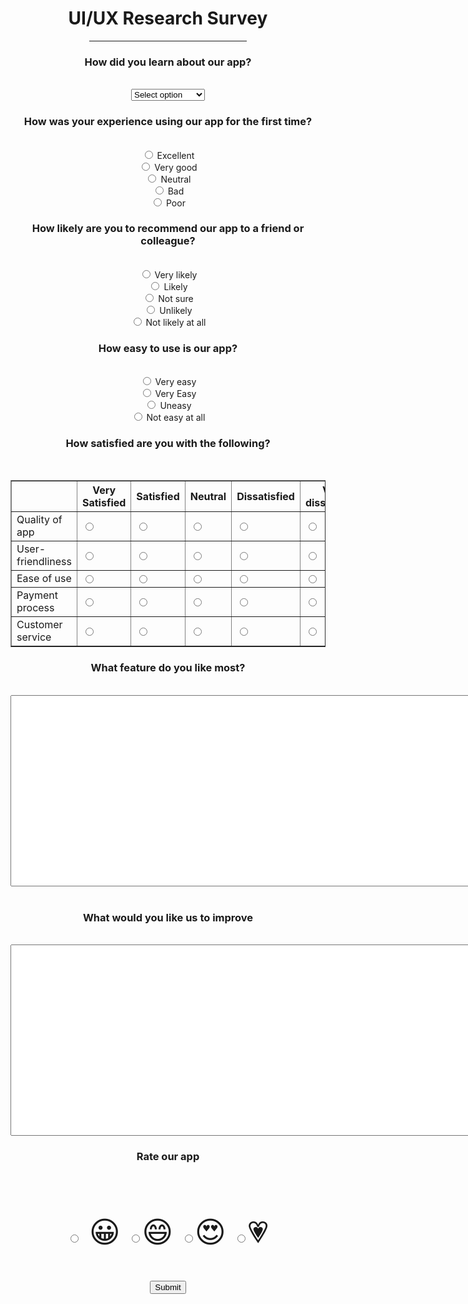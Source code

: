 <!DOCTYPE html>
<html>
<head>
<meta name="viewport" content="width=device-width, initial-scale=1">
    <title>USER EXPERIECE RESERACH SURVEY</title>
    <style>
body{
   background-image: url("online picture.jpg");
   background-size: 100%;
}
@media screen and (min-width: 600px) {
  div.example {
    font-size: 80px;
  }
}

@media screen and (max-width: 600px) {
  div.example {
    font-size: 30px;
  }
div{
background-color: #a8e063;
outline-style: dotted;
}
    </style>
</head>
<body>
<center>
<div class="maggie">
    <form action="/action_page.php" method="POST">
            <h1>UI/UX Research Survey</h1>
            <hr  width=50% />
            <h3>How did you learn about our app?</h3><br />
            <select id="APP" name="APP">
                <option value="select option">Select option</option>
                <option value="Search engine">Search engine</option>
                <option value="Facebook">Facebook</option>
                <option value="Twitter">Twitter</option>
                <option value="Instagram">Instagram</option>
                <option value="play store">Play store</option>
                <option value="Another website">Another website</option>
                <option value="Other text">Other text</option>
              </select>
<H3>How was your experience using our app for the first time?</H3><br />
<input type="radio" name="Excellent" />
     <label for="Excellent"> Excellent</label>    
<br>
<input type="radio" name="Very good" />
    <label for="Very good"> Very good</label>     
<br>
<input type="radio" name="Neutral" />
     <label for="Neutral"> Neutral</label>    
<br>
<input type="radio" name="Bad" />
      <label for="Bad">Bad</label>   
<br>
<input type="radio" name="Poor" />
    <label for="Poor"> Poor</label>     
<br>
<H3>How likely are you to recommend our app to a friend or colleague?</H3><br />

<input type="radio" name="recommend" value="Very likely" />
         <label for="Very likely"> Very likely</label> 
<br>
<input type="radio" name="recommend" value="Likely" /> 
       <label for="Likely"> Likely</label>   
<br>
<input type="radio" name="recommend"  value="Not sure" />
     <label for="Not sure"> Not sure</label>    
<br>
<input type="radio" name="recommend"  value="Unlikely" />  
        <label for="Unlikely"> Unlikely</label>
<br/>
 <input type="radio" name="recommend" value="Not likely at all" />
        <label for="Not likely at all"> Not likely at all</label>
<br/>
<H3>How easy to use is our app?</H3><br />
<input type="radio" name="app" value="Very easy" />
<label for="Very easy"> Very easy</label>
<br>
<input type="radio" name="app" value="Easy" />
<label for="Very easy"> Very Easy</label>
<br>
<input type="radio" name="app" value="Uneasy" />
<label for="Uneasy"> Uneasy</label>
<br>
 <input type="radio" name="app" value="Not easy at all" />
 <label for="Not easy at all"> Not easy at all</label>
<br>
<H3>How satisfied are you with the following?</H3><br />
<table border="1">
    <tr>
        <th></th>
        <th>Very Satisfied</th>
        <th>Satisfied</th>
        <th>Neutral</th>
        <th>Dissatisfied</th>
        <th>Very dissatisfied</th>
    </tr>
    <tr>
        <td>Quality of app</td>
        <td><input type="radio"></td>
        <td><input type="radio"></td>
        <td><input type="radio"></td>
        <td><input type="radio"></td>
        <td><input type="radio"></td>
    </tr>
    <tr>
        <td>User-friendliness</td>
        <td><input type="radio"></td>
        <td><input type="radio"></td>
        <td><input type="radio"></td>
        <td><input type="radio"></td>
        <td><input type="radio"></td>
    </tr>
    <tr>
        <td>Ease of use</td>
        <td><input type="radio"></td>
        <td><input type="radio"></td>
        <td><input type="radio"></td>
        <td><input type="radio"></td>
        <td><input type="radio"></td>
    </tr>
    <tr>
        <td>Payment process</td>
        <td><input type="radio"></td>
        <td><input type="radio"></td>
        <td><input type="radio"></td>
        <td><input type="radio"></td>
        <td><input type="radio"></td>
    </tr>
    <tr>
        <td>Customer service</td>
        <td><input type="radio"></td>
        <td><input type="radio"></td>
        <td><input type="radio"></td>
        <td><input type="radio"></td>
        <td><input type="radio"></td>
    </tr>
</table>
<H3>What feature do you like most?</H3><br />
<textarea name="border-radius:10px" rows="20" cols="100"></textarea><br />
<br />
<H3>What would you like us to improve</H3><br />
<textarea name="border-radius:10px" rows="20" cols="100"></textarea>
<H3>Rate our app</H3><br />
<p style="font-size:48px">
   <tr>
        <td><input type="radio"> &#128512;</td>
        <td><input type="radio">&#128516;</td>
        <td><input type="radio">&#128525;</td>
        <td><input type="radio">&#128151;</td>
       </tr> 
    </p>
    <input type="submit" value="Submit">
      </center>
    </form>
</div>
</body>
</html>
